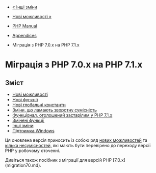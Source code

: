 - [« Інші зміни](migration72.other-changes.md)
- [Нові можливості »](migration71.new-features.md)

- [PHP Manual](index.md)
- [Appendices](appendices.md)
- Міграція з PHP 7.0.x на PHP 7.1.x

# Міграція з PHP 7.0.x на PHP 7.1.x

## Зміст

- [Нові можливості](migration71.new-features.md)
- [Нові функції](migration71.new-functions.md)
- [Нові глобальні константи](migration71.constants.md)
- [Зміни, що ламають зворотну
сумісність](migration71.incompatible.md)
- [Функціонал, оголошений застарілим у PHP
7.1.x](migration71.deprecated.md)
- [Змінені функції](migration71.changed-functions.md)
- [Інші зміни](migration71.other-changes.md)
- [Підтримка Windows](migration71.windows-support.md)

Ця оновлена версія приносить із собою ряд [нових
можливостей](migration71.new-features.md) та [кілька
несумісностей,](migration71.incompatible.md) які мають бути
перевірено до переходу версії PHP у робочому оточенні.

Дивіться також посібник з міграції для версій PHP
[7.0.x] (migration70.md).
